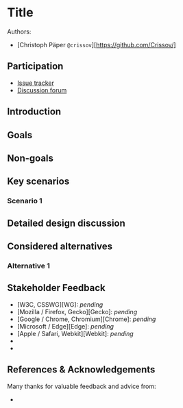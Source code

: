 Title
=====

Authors:
- [Christoph Päper `@crissov`][https://github.com/Crissov/]

Participation
-------------

- [Issue tracker](https://github.com/Crissov/css-units/issues/)
- [Discussion forum]()

Introduction
------------

<!--
The “executive summary” or “abstract”. 
Explain in a few sentences what the goals of the project are, and a brief overview of how the solution works. 
This should be no more than 1-2 paragraphs.
-->

Goals <!--or Motivating Use Cases, or Scenarios-->
-----

<!--
What is the end-user need which this project aims to address?
-->

Non-goals
---------

<!--
If there are “adjacent” goals which may appear to be in scope but aren’t, enumerate them here. 
This section may be fleshed out as your design progresses and you encounter necessary technical and other trade-offs.
-->

Key scenarios
-------------

<!--
If there are a suite of interacting APIs, show how they work together to solve the key scenarios described.
-->

### Scenario 1

<!--
Description of the end-user scenario
-->

<!--
~~~~ css
Sample code demonstrating how to use these APIs to address that scenario.
~~~~
-->

Detailed design discussion
--------------------------

<!--
Tricky design choice #1
Talk through the tradeoffs in coming to the specific design point you want to make.
-->

Considered alternatives
-----------------------

<!--
This should include as many alternatives as you can, from high level architectural decisions down to alternative naming choices.
-->

### Alternative 1

<!--
Describe an alternative which was considered, and why you decided against it.
-->

Stakeholder Feedback
--------------------

<!--
Implementors and other stakeholders may already have publicly stated positions on this work. 
If you can, list them here with links to evidence as appropriate.
-->

- [W3C, CSSWG][WG]: *pending*
- [Mozilla / Firefox, Gecko][Gecko]: *pending*
- [Google / Chrome, Chromium][Chrome]: *pending*
- [Microsoft / Edge][Edge]: *pending*
- [Apple / Safari, Webkit][Webkit]: *pending*
- [Prince]: *pending*
- [Antenna House]: *pending*

<!--
If appropriate, explain the reasons given by other implementors for their concerns.
-->

References & Acknowledgements
-----------------------------

<!--
Your design will change and be informed by many people; acknowledge them in an ongoing way! 
It helps build community and, as we only get by through the contributions of many, is only fair.
-->

Many thanks for valuable feedback and advice from:

- 
